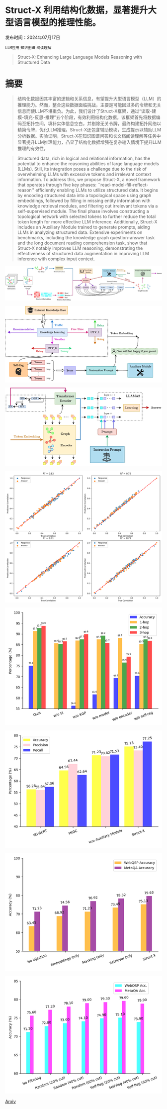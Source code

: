 # Struct-X 利用结构化数据，显著提升大型语言模型的推理性能。

发布时间：2024年07月17日

`LLM应用` `知识图谱` `阅读理解`

> Struct-X: Enhancing Large Language Models Reasoning with Structured Data

# 摘要

> 结构化数据因其丰富的逻辑和关系信息，有望提升大型语言模型（LLM）的推理能力。然而，整合这些数据面临挑战，主要是可能因过多的令牌和无关信息而使LLM不堪重负。为此，我们设计了Struct-X框架，通过“读取-建模-填充-反思-推理”五个阶段，有效利用结构化数据。该框架首先将数据编码至拓扑空间，填补实体信息空白，并剔除无关令牌，最终构建拓扑网络以精简令牌，优化LLM推理。Struct-X还包含辅助模块，生成提示以辅助LLM分析数据。实验证明，Struct-X在知识图谱问答和长文档阅读理解等任务中显著提升LLM推理能力，凸显了结构化数据增强在复杂输入情境下提升LLM推理的有效性。

> Structured data, rich in logical and relational information, has the potential to enhance the reasoning abilities of large language models (LLMs). Still, its integration poses a challenge due to the risk of overwhelming LLMs with excessive tokens and irrelevant context information. To address this, we propose Struct-X, a novel framework that operates through five key phases: ``read-model-fill-reflect-reason'' efficiently enabling LLMs to utilize structured data. It begins by encoding structured data into a topological space using graph embeddings, followed by filling in missing entity information with knowledge retrieval modules, and filtering out irrelevant tokens via a self-supervised module. The final phase involves constructing a topological network with selected tokens to further reduce the total token length for more effective LLM inference. Additionally, Struct-X includes an Auxiliary Module trained to generate prompts, aiding LLMs in analyzing structured data. Extensive experiments on benchmarks, including the knowledge graph question-answer task and the long document reading comprehension task, show that Struct-X notably improves LLM reasoning, demonstrating the effectiveness of structured data augmentation in improving LLM inference with complex input context.

![Struct-X 利用结构化数据，显著提升大型语言模型的推理性能。](../../../paper_images/2407.12522/1.png)

![Struct-X 利用结构化数据，显著提升大型语言模型的推理性能。](../../../paper_images/2407.12522/x1.png)

![Struct-X 利用结构化数据，显著提升大型语言模型的推理性能。](../../../paper_images/2407.12522/TL.png)

![Struct-X 利用结构化数据，显著提升大型语言模型的推理性能。](../../../paper_images/2407.12522/a1.png)

![Struct-X 利用结构化数据，显著提升大型语言模型的推理性能。](../../../paper_images/2407.12522/ab20.png)

![Struct-X 利用结构化数据，显著提升大型语言模型的推理性能。](../../../paper_images/2407.12522/ab21.png)

![Struct-X 利用结构化数据，显著提升大型语言模型的推理性能。](../../../paper_images/2407.12522/ab22.png)

![Struct-X 利用结构化数据，显著提升大型语言模型的推理性能。](../../../paper_images/2407.12522/ab23.png)

[Arxiv](https://arxiv.org/abs/2407.12522)